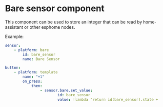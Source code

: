 # Bare sensor component

This component can be used to store an integer that can be read by home-assistant or other esphome nodes.

Example:
```yaml
sensor:
	- platform: bare
		id: bare_sensor
		name: Bare Sensor

button:
	- platform: template
		name: "+1"
		on_press:
			then:
				- sensor.bare.set_value:
						id: bare_sensor
						value: !lambda "return id(bare_sensor).state + 1;"
```
